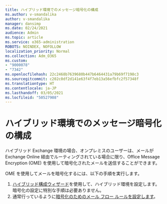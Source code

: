 ```yaml
---
title: ハイブリッド環境でのメッセージ暗号化の構成
ms.author: v-smandalika
author: v-smandalika
manager: dansimp
ms.date: 02/24/2021
audience: Admin
ms.topic: article
ms.service: o365-administration
ROBOTS: NOINDEX, NOFOLLOW
localization_priority: Normal
ms.collection: Adm_O365
ms.custom:
- "9000078"
- "7342"
ms.openlocfilehash: 22c2468b7639680b447b6464431a79b69f7198c3
ms.sourcegitcommit: c202c0df2d141e63f4f7eb13a56efbfc2f57348f
ms.translationtype: HT
ms.contentlocale: ja-JP
ms.lasthandoff: 03/05/2021
ms.locfileid: "50527908"
---
```

# <a name="configure-message-encryption-for-a-hybrid-environment"></a>ハイブリッド環境でのメッセージ暗号化の構成

ハイブリッド Exchange 環境の場合、オンプレミスのユーザーは、メールが Exchange Online 経由でルーティングされている場合に限り、Office Message Encryption (OME) を使用して暗号化されたメールを送信することができます。

OME を使用してメールを暗号化するには、以下の手順を実行します。

1. [ハイブリッド構成ウィザード](https://docs.microsoft.com/Exchange/hybrid-configuration-wizard)を使用して、ハイブリッド環境を設定します。 暗号化の設定に特別な手順は必要ありません。
2. 通常行っているように[暗号化のためのメール フロー ルールを設定します](https://docs.microsoft.com/microsoft-365/compliance/define-mail-flow-rules-to-encrypt-email)。



